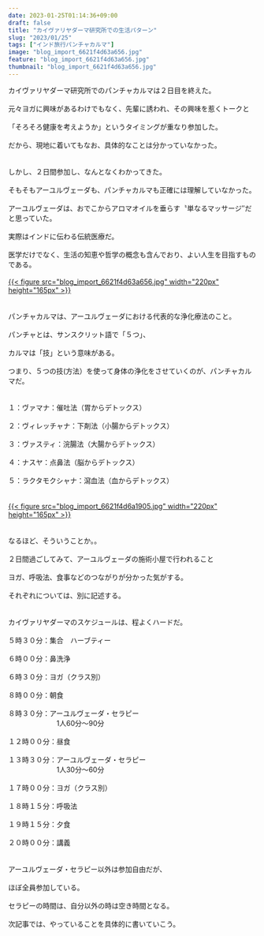 ```yaml
---
date: 2023-01-25T01:14:36+09:00
draft: false
title: "カイヴァリヤダーマ研究所での生活パターン"
slug: "2023/01/25"
tags: ["インド旅行パンチャカルマ"]
image: "blog_import_6621f4d63a656.jpg"
feature: "blog_import_6621f4d63a656.jpg"
thumbnail: "blog_import_6621f4d63a656.jpg"
---
```

<p>カイヴァリヤダーマ研究所でのパンチャカルマは２日目を終えた。<br/><br/>元々ヨガに興味があるわけでもなく、先輩に誘われ、その興味を惹くトークと<br/><br/>「そろそろ健康を考えようか」というタイミングが重なり参加した。<br/><br/>だから、現地に着いてもなお、具体的なことは分かっていなかった。<br/><br/><br/>しかし、２日間参加し、なんとなくわかってきた。<br/><br/>そもそもアーユルヴェーダも、パンチャカルマも正確には理解していなかった。<br/><br/>アーユルヴェーダは、おでこからアロマオイルを垂らす〝単なるマッサージ″だと思っていた。<br/><br/>実際はインドに伝わる伝統医療だ。<br/><br/>医学だけでなく、生活の知恵や哲学の概念も含んでおり、よい人生を目指すものである。<br/><br/><a href="blog_import_6621f4d63a656.jpg">{{< figure src="blog_import_6621f4d63a656.jpg" width="220px" height="165px" >}}</a><br/><br/><br/>パンチャカルマは、アーユルヴェーダにおける代表的な浄化療法のこと。<br/><br/>パンチャとは、サンスクリット語で「５つ」、<br/><br/>カルマは「技」という意味がある。<br/><br/>つまり、５つの技(方法）を使って身体の浄化をさせていくのが、パンチャカルマだ。<br/><br/><br/>１：ヴァマナ：催吐法（胃からデトックス）<br/><br/>２：ヴィレッチャナ：下剤法（小腸からデトックス）<br/><br/>３：ヴァスティ：浣腸法（大腸からデトックス）<br/><br/>４：ナスヤ：点鼻法（脳からデトックス）<br/><br/>５：ラクタモクシャナ：瀉血法（血からデトックス）<br/><br/><br/><a href="blog_import_6621f4d6a1905.jpg">{{< figure src="blog_import_6621f4d6a1905.jpg" width="220px" height="165px" >}}</a><br/><br/><br/>なるほど、そういうことか。。<br/><br/>２日間過ごしてみて、アーユルヴェーダの施術小屋で行われること<br/><br/>ヨガ、呼吸法、食事などのつながりが分かった気がする。<br/><br/>それぞれについては、別に記述する。<br/><br/><br/>カイヴァリヤダーマのスケジュールは、程よくハードだ。<br/><br/>５時３０分：集合　ハーブティー<br/><br/>６時００分：鼻洗浄<br/><br/>６時３０分：ヨガ（クラス別）<br/><br/>８時００分：朝食<br/><br/>８時３０分：アーユルヴェーダ・セラピー<br/>　　　　　　　1人60分～90分<br/><br/>１２時００分：昼食<br/><br/>１３時３０分：アーユルヴェーダ・セラピー<br/>　　　　　　　1人30分～60分<br/><br/>１７時００分：ヨガ（クラス別）<br/><br/>１８時１５分：呼吸法<br/><br/>１９時１５分：夕食<br/><br/>２０時００分：講義<br/><br/><br/>アーユルヴェーダ・セラピー以外は参加自由だが、<br/><br/>ほぼ全員参加している。<br/><br/>セラピーの時間は、自分以外の時は空き時間となる。<br/><br/>次記事では、やっていることを具体的に書いていこう。</p><p> </p>

